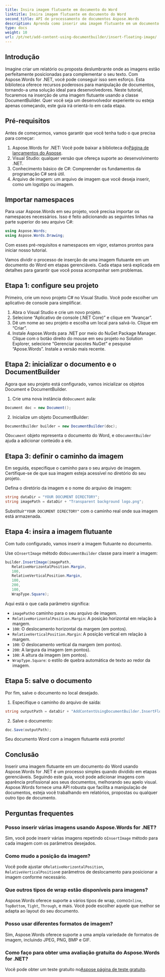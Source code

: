 ```yaml
---
title: Insira imagem flutuante em documento do Word
linktitle: Insira imagem flutuante em documento do Word
second_title: API de processamento de documentos Aspose.Words
description: Aprenda como inserir uma imagem flutuante em um documento do Word usando Aspose.Words for .NET com este guia passo a passo detalhado. Perfeito para aprimorar seus documentos.
type: docs
weight: 10
url: /pt/net/add-content-using-documentbuilder/insert-floating-image/
---
```

## Introdução

Imagine criar um relatório ou proposta deslumbrante onde as imagens estão perfeitamente posicionadas para complementar o seu texto. Com Aspose.Words for .NET, você pode conseguir isso sem esforço. Esta biblioteca oferece recursos poderosos para manipulação de documentos, tornando-a uma solução ideal para desenvolvedores. Neste tutorial, focaremos na inserção de uma imagem flutuante usando a classe DocumentBuilder. Quer você seja um desenvolvedor experiente ou esteja apenas começando, este guia irá orientá-lo em cada etapa.

## Pré-requisitos

Antes de começarmos, vamos garantir que você tenha tudo o que precisa para começar:

1.  Aspose.Words for .NET: Você pode baixar a biblioteca do[Página de lançamentos do Aspose](https://releases.aspose.com/words/net/).
2. Visual Studio: qualquer versão que ofereça suporte ao desenvolvimento .NET.
3. Conhecimento básico de C#: Compreender os fundamentos da programação C# será útil.
4. Arquivo de imagem: um arquivo de imagem que você deseja inserir, como um logotipo ou imagem.

## Importar namespaces

Para usar Aspose.Words em seu projeto, você precisa importar os namespaces necessários. Isso é feito adicionando as seguintes linhas na parte superior do seu arquivo C#:

```csharp
using Aspose.Words;
using Aspose.Words.Drawing;
```

Com esses pré-requisitos e namespaces em vigor, estamos prontos para iniciar nosso tutorial.

Vamos dividir o processo de inserção de uma imagem flutuante em um documento do Word em etapas gerenciáveis. Cada etapa será explicada em detalhes para garantir que você possa acompanhar sem problemas.

## Etapa 1: configure seu projeto

Primeiro, crie um novo projeto C# no Visual Studio. Você pode escolher um aplicativo de console para simplificar.

1. Abra o Visual Studio e crie um novo projeto.
2. Selecione “Aplicativo de console (.NET Core)” e clique em “Avançar”.
3. Dê um nome ao seu projeto e escolha um local para salvá-lo. Clique em “Criar”.
4. Instale Aspose.Words para .NET por meio do NuGet Package Manager. Clique com o botão direito do mouse em seu projeto no Solution Explorer, selecione “Gerenciar pacotes NuGet” e pesquise “Apose.Words”. Instale a versão mais recente.

## Etapa 2: inicializar o documento e o DocumentBuilder

Agora que seu projeto está configurado, vamos inicializar os objetos Document e DocumentBuilder.

1.  Crie uma nova instância do`Document` aula:

```csharp
Document doc = new Document();
```

2. Inicialize um objeto DocumentBuilder:

```csharp
DocumentBuilder builder = new DocumentBuilder(doc);
```

 O`Document` objeto representa o documento do Word, e o`DocumentBuilder` ajuda a adicionar conteúdo a ele.

## Etapa 3: definir o caminho da imagem

Em seguida, especifique o caminho para o seu arquivo de imagem. Certifique-se de que sua imagem esteja acessível no diretório do seu projeto.

Defina o diretório da imagem e o nome do arquivo de imagem:

```csharp
string dataDir = "YOUR DOCUMENT DIRECTORY";
string imagePath = dataDir + "Transparent background logo.png";
```

 Substituir`"YOUR DOCUMENT DIRECTORY"` com o caminho real onde sua imagem está armazenada.

## Etapa 4: insira a imagem flutuante

Com tudo configurado, vamos inserir a imagem flutuante no documento.

 Use o`InsertImage` método do`DocumentBuilder` classe para inserir a imagem:

```csharp
builder.InsertImage(imagePath,
   RelativeHorizontalPosition.Margin,
   100,
   RelativeVerticalPosition.Margin,
   100,
   200,
   100,
   WrapType.Square);
```

Aqui está o que cada parâmetro significa:
- `imagePath`o caminho para o seu arquivo de imagem.
- `RelativeHorizontalPosition.Margin`: A posição horizontal em relação à margem.
- `100`: O deslocamento horizontal da margem (em pontos).
- `RelativeVerticalPosition.Margin`: A posição vertical em relação à margem.
- `100`: O deslocamento vertical da margem (em pontos).
- `200`: A largura da imagem (em pontos).
- `100`: A altura da imagem (em pontos).
- `WrapType.Square`: o estilo de quebra automática de texto ao redor da imagem.

## Etapa 5: salve o documento

Por fim, salve o documento no local desejado.

1. Especifique o caminho do arquivo de saída:

```csharp
string outputPath = dataDir + "AddContentUsingDocumentBuilder.InsertFloatingImage.docx";
```

2. Salve o documento:

```csharp
doc.Save(outputPath);
```

Seu documento Word com a imagem flutuante está pronto!

## Conclusão

Inserir uma imagem flutuante em um documento do Word usando Aspose.Words for .NET é um processo simples quando dividido em etapas gerenciáveis. Seguindo este guia, você pode adicionar imagens com aparência profissional aos seus documentos, melhorando seu apelo visual. Aspose.Words fornece uma API robusta que facilita a manipulação de documentos, esteja você trabalhando em relatórios, propostas ou qualquer outro tipo de documento.

## Perguntas frequentes

### Posso inserir várias imagens usando Aspose.Words for .NET?

 Sim, você pode inserir várias imagens repetindo o`InsertImage` método para cada imagem com os parâmetros desejados.

### Como mudo a posição da imagem?

 Você pode ajustar o`RelativeHorizontalPosition`, `RelativeVerticalPosition`e parâmetros de deslocamento para posicionar a imagem conforme necessário.

### Que outros tipos de wrap estão disponíveis para imagens?

 Aspose.Words oferece suporte a vários tipos de wrap, como`Inline`, `TopBottom`, `Tight`, `Through`, e mais. Você pode escolher aquele que melhor se adapta ao layout do seu documento.

### Posso usar diferentes formatos de imagem?

Sim, Aspose.Words oferece suporte a uma ampla variedade de formatos de imagem, incluindo JPEG, PNG, BMP e GIF.

### Como faço para obter uma avaliação gratuita do Aspose.Words for .NET?

 Você pode obter um teste gratuito no[Aspose página de teste gratuito](https://releases.aspose.com/).